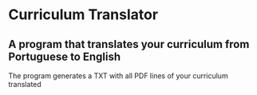# Curriculum Translator
## A program that translates your curriculum from Portuguese to English
The program generates a TXT with all PDF lines of your curriculum translated
